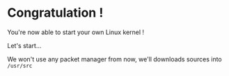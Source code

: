 # Congratulation !

You're now able to start your own Linux kernel !

Let's start...

We won't use any packet manager from now, we'll downloads sources into `/usr/src`


